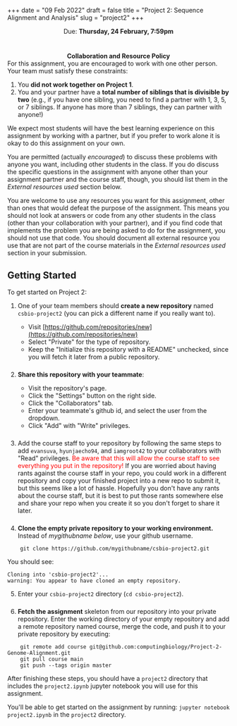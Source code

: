 +++
date = "09 Feb 2022"
draft = false
title = "Project 2: Sequence Alignment and Analysis"
slug = "project2"
+++

<div class="due">

<center>Due: <b>Thursday, 24 February, 7:59pm</b></center> 
</div>

#


<div class="yellownote">
 <center>
       <b>Collaboration and Resource Policy</b>
    </center>
    For this assignment, you are encouraged to work with one other person. Your team must satisfy these constraints:
    
   1. You **did not work together on Project 1**.
   2. You and your partner have a **total number of siblings that is divisible by two** (e.g., if you have one sibling, you need to find a partner with 1, 3, 5, or 7 siblings. If anyone has more than 7 siblings, they can partner with anyone!)
    
We expect most students will have the best learning experience on this assignment by working with a partner, but if you prefer to work alone it is okay to do this assignment on your own.
    
You are permitted (actually _encouraged_) to discuss these problems with anyone you want, including other students in the class. If you do discuss the specific questions in the assignment with anyone other than your assignment partner and the course staff, though, you should list them in the _External resources used_ section below.
    
You are welcome to use any resources you want for this assignment, other than ones that would defeat the purpose of the assignment. This means you should not look at answers or code from any other students in the class (other than your collaboration with your partner), and if you find code that implements the problem you are being asked to do for the assignment, you should not use that code. You should document all external resource you use that are not part of the course materials in the _External resources used_ section in your submission.
</div>

## Getting Started

To get started on Project 2:

1. One of your team members should **create a new repository** named `csbio-project2` (you can pick a different name if you really want to).

   - Visit [https://github.com/repositories/new](https://github.com/repositories/new)
   - Select "Private" for the type of repository. 
   - Keep the "Initialize this repository with a README" unchecked, since you will fetch it later from a public repository.

###

2. **Share this repository with your teammate**:

   - Visit the repository's page.
   - Click the "Settings" button on the right side.
   - Click the "Collaborators" tab.
   - Enter your teammate's github id, and select the user from the dropdown.
   - Click "Add" with "Write" privileges.

###

3. Add the course staff to your repository by following the same steps
to add `evansuva`, `hyunjaecho94`, and `iamgroot42` to your collaborators with "Read"
privileges. <font color="red">Be aware that this will allow the course
staff to see everything you put in the repository!</font> If you are
worried about having rants against the course staff in your repo, you
could work in a different repository and copy your finished project
into a new repo to submit it, but this seems like a lot of
hassle. Hopefully you don't have any rants about the course staff, but
it is best to put those rants somewhere else and share your repo when
you create it so you don't forget to share it later.


###

4. **Clone the empty private repository to your working environment.** Instead of _mygithubname below_, use your github username.

```plaintext
    git clone https://github.com/mygithubname/csbio-project2.git
```

You should see:
```plaintext
Cloning into 'csbio-project2'...
warning: You appear to have cloned an empty repository.
```

5. Enter your `csbio-project2` directory (`cd csbio-project2`).

###

6. **Fetch the assignment** skeleton from our repository into your private repository. Enter the working directory of your empty repository and add a remote repository named course, merge the code, and push it to your private repository by executing:

```plainted
    git remote add course git@github.com:computingbiology/Project-2-Genome-Alignment.git
    git pull course main
    git push --tags origin master
```

After finishing these steps, you should have a `project2` directory
that includes the `project2.ipynb` jupyter notebook you will use for
this assignment.

You'll be able to get started on the assignment by running: `jupyter
notebook project2.ipynb` in the `project2` directory.


